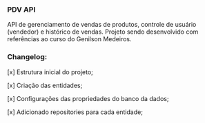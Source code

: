 ### PDV API

API de gerenciamento de vendas de produtos, controle de usuário (vendedor) e histórico de vendas.
Projeto sendo desenvolvido com referências ao curso do Genilson Medeiros.

### Changelog:

[x] Estrutura inicial do projeto;

[x] Criação das entidades;

[x] Configurações das propriedades do banco da dados;

[x] Adicionado repositories para cada entidade;
